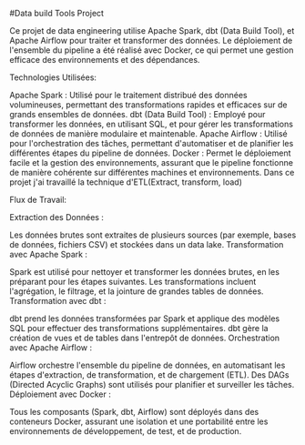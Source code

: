 #Data build Tools Project


Ce projet de data engineering utilise Apache Spark, dbt (Data Build Tool), et Apache Airflow pour traiter et transformer des données. Le déploiement de l'ensemble du pipeline a été réalisé avec Docker, ce qui permet une gestion efficace des environnements et des dépendances.

Technologies Utilisées: 

Apache Spark : Utilisé pour le traitement distribué des données volumineuses, permettant des transformations rapides et efficaces sur de grands ensembles de données.
dbt (Data Build Tool) : Employé pour transformer les données, en utilisant SQL, et pour gérer les transformations de données de manière modulaire et maintenable.
Apache Airflow : Utilisé pour l'orchestration des tâches, permettant d'automatiser et de planifier les différentes étapes du pipeline de données.
Docker : Permet le déploiement facile et la gestion des environnements, assurant que le pipeline fonctionne de manière cohérente sur différentes machines et environnements.
Dans ce projet j'ai travaillé la technique d'ETL(Extract, transform, load) 

Flux de Travail:

Extraction des Données :

Les données brutes sont extraites de plusieurs sources (par exemple, bases de données, fichiers CSV) et stockées dans un data lake.
Transformation avec Apache Spark :

Spark est utilisé pour nettoyer et transformer les données brutes, en les préparant pour les étapes suivantes.
Les transformations incluent l'agrégation, le filtrage, et la jointure de grandes tables de données.
Transformation avec dbt :

dbt prend les données transformées par Spark et applique des modèles SQL pour effectuer des transformations supplémentaires.
dbt gère la création de vues et de tables dans l'entrepôt de données.
Orchestration avec Apache Airflow :

Airflow orchestre l'ensemble du pipeline de données, en automatisant les étapes d'extraction, de transformation, et de chargement (ETL).
Des DAGs (Directed Acyclic Graphs) sont utilisés pour planifier et surveiller les tâches.
Déploiement avec Docker :

Tous les composants (Spark, dbt, Airflow) sont déployés dans des conteneurs Docker, assurant une isolation et une portabilité entre les environnements de développement, de test, et de production.
